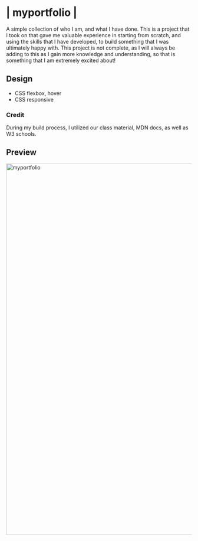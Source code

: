 # | myportfolio |
A simple collection of who I am, and what I have done. This is a project that I took on that gave me valuable experience in starting from scratch, and using the skills that I have developed, to build something that I was ultimately happy with. This project is not complete, as I will always be adding to this as I gain more knowledge and understanding, so that is something that I am extremely excited about! 

## Design
-    CSS flexbox, hover
-    CSS responsive

### Credit
During my build process, I utilized our class material, MDN docs, as well as W3 schools. 

## Preview
  <img width="1006" alt="myportfolio" src="https://github.com/collinsjosephj/CollinsPortfolio/assets/156174614/277d6cbe-f9cd-47f3-a156-cd57308c6329">



  




